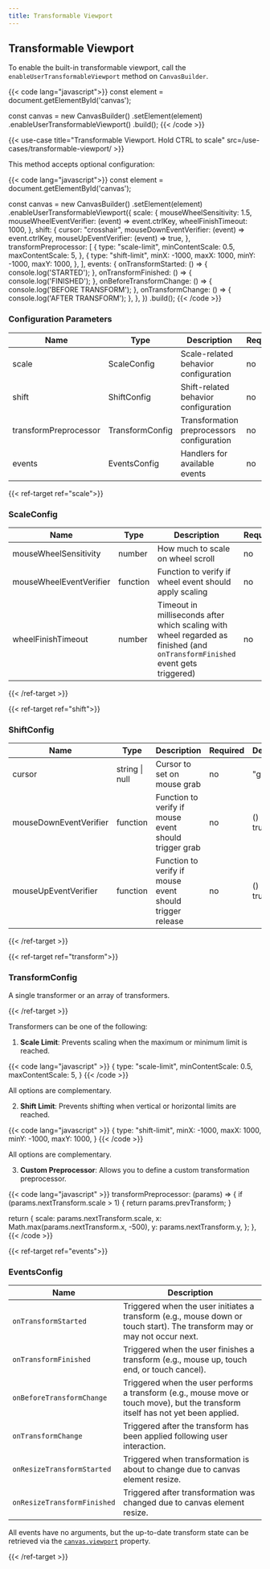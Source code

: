 ```yaml
---
title: Transformable Viewport
---
```


## Transformable Viewport

To enable the built-in transformable viewport, call the `enableUserTransformableViewport` method on `CanvasBuilder`.

{{< code lang="javascript">}}
const element = document.getElementById('canvas');

const canvas = new CanvasBuilder()
  .setElement(element)
  .enableUserTransformableViewport()
  .build();
{{< /code >}}

{{< use-case title="Transformable Viewport. Hold CTRL to scale" src=/use-cases/transformable-viewport/ >}}

This method accepts optional configuration:

{{< code lang="javascript">}}
const element = document.getElementById('canvas');

const canvas = new CanvasBuilder()
  .setElement(element)
  .enableUserTransformableViewport({
    scale: {
      mouseWheelSensitivity: 1.5,
      mouseWheelEventVerifier: (event) => event.ctrlKey,
      wheelFinishTimeout: 1000,
    },
    shift: {
      cursor: "crosshair",
      mouseDownEventVerifier: (event) => event.ctrlKey,
      mouseUpEventVerifier: (event) => true,
    },
    transformPreprocessor: [
      {
        type: "scale-limit",
        minContentScale: 0.5,
        maxContentScale: 5,
      },
      {
        type: "shift-limit",
        minX: -1000,
        maxX: 1000,
        minY: -1000,
        maxY: 1000,
      },
    ],
    events: {
      onTransformStarted: () => {
        console.log('STARTED');
      },
      onTransformFinished: () => {
        console.log('FINISHED');
      },
      onBeforeTransformChange: () => {
        console.log('BEFORE TRANSFORM');
      },
      onTransformChange: () => {
        console.log('AFTER TRANSFORM');
      },
    },
  })
  .build();
{{< /code >}}

### Configuration Parameters

| Name                  | Type                                              | Description                                 | Required | Default |
|-----------------------|---------------------------------------------------|---------------------------------------------|----------|---------|
| scale                 | <span data-ref="scale">ScaleConfig</span>         | Scale-related behavior configuration        | no       | {}      |
| shift                 | <span data-ref="shift">ShiftConfig</span>         | Shift-related behavior configuration        | no       | {}      |
| transformPreprocessor | <span data-ref="transform">TransformConfig</span> | Transformation preprocessors configuration  | no       | {}      |
| events                | <span data-ref="events">EventsConfig</span>       | Handlers for available events               | no       | {}      |

{{< ref-target ref="scale">}}

### ScaleConfig

| Name                    | Type     | Description                                                                                                                  | Required | Default    |
|-------------------------|----------|------------------------------------------------------------------------------------------------------------------------------|----------|------------|
| mouseWheelSensitivity   | number   | How much to scale on wheel scroll                                                                                            | no       | 1          |
| mouseWheelEventVerifier | function | Function to verify if wheel event should apply scaling                                                                       | no       | () => true |
| wheelFinishTimeout      | number   | Timeout in milliseconds after which scaling with wheel regarded as finished (and `onTransformFinished` event gets triggered) | no       | 500        |

{{< /ref-target >}}

{{< ref-target ref="shift">}}

### ShiftConfig

| Name                   | Type           | Description                                              | Required | Default    |
|------------------------|----------------|----------------------------------------------------------|----------|------------|
| cursor                 | string \| null | Cursor to set on mouse grab                              | no       | "grab"     |
| mouseDownEventVerifier | function       | Function to verify if mouse event should trigger grab    | no       | () => true |
| mouseUpEventVerifier   | function       | Function to verify if mouse event should trigger release | no       | () => true |

{{< /ref-target >}}

{{< ref-target ref="transform">}}

### TransformConfig

A single transformer or an array of transformers.

{{< /ref-target >}}

Transformers can be one of the following:

1. **Scale Limit**: Prevents scaling when the maximum or minimum limit is reached.

{{< code lang="javascript" >}}
{
  type: "scale-limit",
  minContentScale: 0.5,
  maxContentScale: 5,
}
{{< /code >}}

All options are complementary.

2. **Shift Limit**: Prevents shifting when vertical or horizontal limits are reached.

{{< code lang="javascript" >}}
{
  type: "shift-limit",
  minX: -1000,
  maxX: 1000,
  minY: -1000,
  maxY: 1000,
}
{{< /code >}}

All options are complementary.

3. **Custom Preprocessor**: Allows you to define a custom transformation preprocessor.

{{< code lang="javascript" >}}
transformPreprocessor: (params) => {
  if (params.nextTransform.scale > 1) {
    return params.prevTransform;
  }

  return {
    scale: params.nextTransform.scale,
    x: Math.max(params.nextTransform.x, -500),
    y: params.nextTransform.y,
  };
},
{{< /code >}}

{{< ref-target ref="events">}}

### EventsConfig

| Name                        | Description                                                                                                                       |
|-----------------------------|-----------------------------------------------------------------------------------------------------------------------------------|
| `onTransformStarted`        | Triggered when the user initiates a transform (e.g., mouse down or touch start). The transform may or may not occur next.         |
| `onTransformFinished`       | Triggered when the user finishes a transform (e.g., mouse up, touch end, or touch cancel).                                        |
| `onBeforeTransformChange`   | Triggered when the user performs a transform (e.g., mouse move or touch move), but the transform itself has not yet been applied. |
| `onTransformChange`         | Triggered after the transform has been applied following user interaction.                                                        |
| `onResizeTransformStarted`  | Triggered when transformation is about to change due to canvas element resize.                                                    |
| `onResizeTransformFinished` | Triggered after transformation was changed due to canvas element resize.                                                          |

All events have no arguments, but the up-to-date transform state can be retrieved via the [`canvas.viewport`](/accessing-viewport-state) property.

{{< /ref-target >}}
